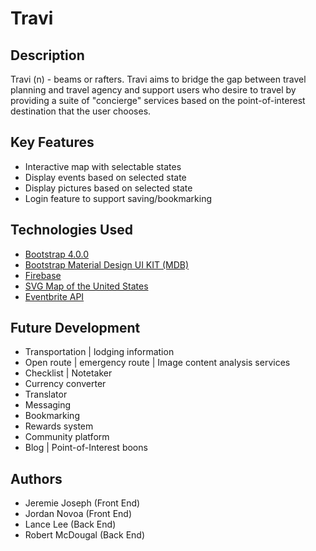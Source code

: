 # Travi

## Description
Travi (n) - beams or rafters. 
Travi aims to bridge the gap between travel planning and travel agency and support users who desire to travel by providing a suite of "concierge" services based on the point-of-interest destination that the user chooses.

## Key Features
* Interactive map with selectable states
* Display events based on selected state
* Display pictures based on selected state
* Login feature to support saving/bookmarking 

## Technologies Used
* [Bootstrap 4.0.0](https://getbootstrap.com/docs/4.0/getting-started/introduction/)
* [Bootstrap Material Design UI KIT (MDB)](https://mdbootstrap.com/material-design-for-bootstrap/)
* [Firebase](https://firebase.google.com/)
* [SVG Map of the United States](https://websitebeaver.com/)
* [Eventbrite API](https://www.eventbrite.com/developer/v3/endpoints/events/)


## Future Development
* Transportation | lodging information
* Open route | emergency route | Image content analysis services
* Checklist | Notetaker
* Currency converter
* Translator
* Messaging
* Bookmarking
* Rewards system
* Community platform
* Blog | Point-of-Interest boons

## Authors
* Jeremie Joseph (Front End)
* Jordan Novoa (Front End)
* Lance Lee (Back End)
* Robert McDougal (Back End)
